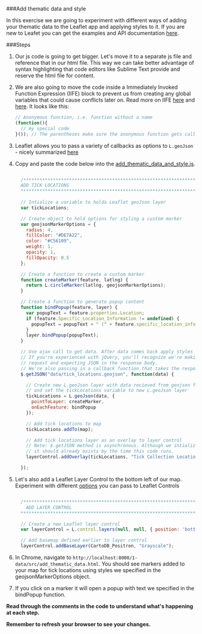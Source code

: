 ###Add thematic data and style

In this exercise we are going to experiment with different ways of adding your thematic data to the Leaflet app and applying styles to it. 
If you are new to Leafet you can get the examples and API documentation [here](http://leafletjs.com/).

###Steps

1. Our js code is going to get bigger. Let's move it to a separate js file and reference that in our html file. This way we can take better advantage of syntax highlighting that code editors like Sublime Text provide and reserve the html file for content.

2. We are also going to move the code inside a Immediately Invoked Function Expression (IIFE) block to prevent us from creating any global variables that could cause conflicts later on. Read more on IIFE [here](https://en.wikipedia.org/wiki/Immediately-invoked_function_expression) and [here](http://gregfranko.com/blog/i-love-my-iife/). It looks like this:

    ```js
    // Anonymous function, i.e. function without a name
    (function(){
      // my special code
    }()); // The parentheses make sure the anonymous function gets called immediately

    ```

3. Leaflet allows you to pass a variety of callbacks as options to `L.geoJson` - nicely summarized [here](http://savaslabs.com/2015/05/18/mapping-geojson.html#adding-popups)

3. Copy and paste the code below into the [add_thematic_data_and_style.js](./src/add_thematic_data_and_style.js).

    ```javascript

      /********************************************************************************
      ADD TICK LOCATIONS
      ********************************************************************************/
  
      // Intialize a variable to holda Leaflet geoJson layer
      var tickLocations;

      // Create object to hold options for styling a custom marker
      var geojsonMarkerOptions = {
        radius: 4,
        fillColor: "#DE7A22",
        color: "#C56109",
        weight: 1,
        opacity: 1,
        fillOpacity: 0.5
      };

      // Create a function to create a custom marker
      function createMarker(feature, latlng) {
        return L.circleMarker(latlng, geojsonMarkerOptions);
      }

      // Create a function to generate popup content
      function bindPopup(feature, layer) {
        var popupText = feature.properties.Location;
        if (feature.Specific_Location_Information != undefined) {
          popupText = popupText + " (" + feature.specific_location_information + ")";
        }
        layer.bindPopup(popupText);
      }

      // Use ajax call to get data. After data comes back apply styles and bind popup
      // If you're experienced with jQuery, you'll recognize we're making a GET 
      // request and expecting JSON in the response body. 
      // We're also passing in a callback function that takes the response JSON and adds it to the document.
      $.getJSON("data/tick_locations.geojson", function(data) {

        // Create new L.geoJson layer with data recieved from geojson file
        // and set the tickLocations variable to new L.geoJson layer
        tickLocations = L.geoJson(data, {
          pointToLayer: createMarker,
          onEachFeature: bindPopup
        });

        // Add tick locations to map
        tickLocations.addTo(map);

        // Add tick locations layer as an overlay to layer control
        // Note: $.getJSON method is asynchronous. Although we intialize layerControl later in the code
        // it should already exists by the time this code runs. 
        layerControl.addOverlay(tickLocations, "Tick Collection Locations");

      });


    ```

3. Let's also add a Leaflet Layer Control to the bottom left of our map. Experiment with different [options](http://leafletjs.com/reference.html#control) you can pass to Leaflet Controls

    ```javascript

      /********************************************************************************
        ADD LAYER CONTROL
      ********************************************************************************/

      // Create a new Leaflet layer control
      var layerControl = L.control.layers(null, null, { position: 'bottomleft' }).addTo(map);

      // Add basemap defined earlier to layer control
      layerControl.addBaseLayer(CartoDB_Positron, "Grayscale");


    ```

4. In Chrome, navigate to `http://localhost:8000/1-data/src/add_thematic_data.html`. You should see markers added to your map for tick locations using styles we specified in the geojsonMarkerOptions object.

5. If you click on a marker it will open a popup with text we specified in the bindPopup function.

__Read through the comments in the code to understand what's happening at each step.__

__Remember to refresh your browser to see your changes.__

